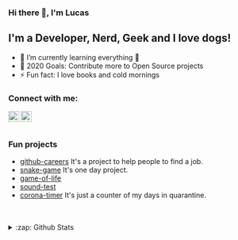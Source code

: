 ### Hi there 👋, I'm Lucas

## I'm a Developer, Nerd, Geek and I love dogs!

- 🌱  I’m currently learning everything 🤣
- 🥅  2020 Goals: Contribute more to Open Source projects
- ⚡  Fun fact: I love books and cold mornings

### Connect with me:

[<img align="left" alt="codeSTACKr | LinkedIn" width="22px" src="https://cdn.jsdelivr.net/npm/simple-icons@v3/icons/linkedin.svg" />](https://www.linkedin.com/in/lucas-de-castro-lima/)
[<img align="left" alt="codeSTACKr | Instagram" width="22px" src="https://cdn.jsdelivr.net/npm/simple-icons@v3/icons/instagram.svg" />](https://www.instagram.com/lucascastrolima)

<br />
<br />

### Fun projects

- [github-careers](https://lucasdecastro.github.io/github-careers/#/) It's a project to help people to find a job.
- [snake-game](https://lucasdecastro.github.io/snake-game/) It's one day project.
- [game-of-life](https://lucasdecastro.github.io/game-of-life/)
- [sound-test](https://lucasdecastro.github.io/sound-test/)
- [corona-timer](https://lucasdecastro.github.io/corona-timer/) It's just a counter of my days in quarantine.

<br />
<br />

<details>
  <summary>:zap: Github Stats</summary>
  <img align="left" alt="codeSTACKr's Github Stats" src="https://github-readme-stats.codestackr.vercel.app/api?username=lucasdecastro&show_icons=true&hide_border=true" />
</details>
